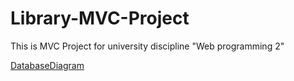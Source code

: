 # Library-MVC-Project
This is MVC Project for university discipline "Web programming 2"

[DatabaseDiagram](../../../../../../../Users/Петър/Downloads/DB_Diagram.pdf)
